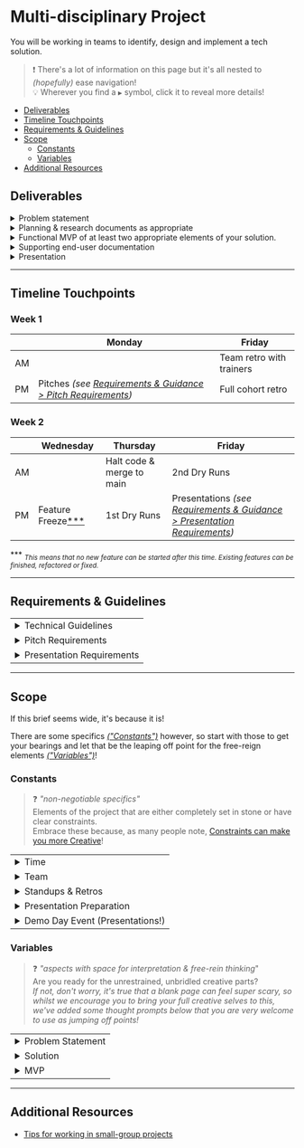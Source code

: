 # Multi-disciplinary Project
You will be working in teams to identify, design and implement a tech solution.

> :exclamation: There's a lot of information on this page but it's all nested to _(hopefully)_ ease navigation! \
> :bulb: Wherever you find a `▶️` symbol, click it to reveal more details!

- [Deliverables](#deliverables)
- [Timeline Touchpoints](#timeline-touchpoints)
- [Requirements & Guidelines](#requirements--guidelines)
- [Scope](#scope)
  - [Constants](#constants) 
  - [Variables](#variables) 
- [Additional Resources](#additional-resources)

## Deliverables

<details>
<summary><bold>Problem statement</bold></summary>


- Research a topic of your choice to form a problem statement.
- :bulb: _See [Variables > Problem Statement](#variables) for more guidance on choosing a topic area._


</details>

<details>
<summary>Planning & research documents as appropriate</summary>

- Examples to consider include but are not limited to:
  - Stakeholder analysis
  - Solutions analysis
  - Architecture diagram
  - Database schema diagram
  - User stories
  - Wireframes
- :bulb: _Consider including these in your [pitch](#requirements--guidelines) and/or an appendix on your [presentation](#requirements--guidelines) slide deck._

</details>

<details>
<summary>Functional MVP of at least two appropriate elements of your solution.</summary>

_See [Variables > MVP](#variables) for more guidance on scope._

- Examples to consider include but are not limited to:
  - Web app
  - Native app
  - API service
  - Analytics dashboard
  - Component library


</details>

<details>
<summary>Supporting end-user documentation</summary>

- Examples to consider include but are not limited to:
  - Styleguide
  - API documentation
  - Getting Started guide
- These are ideal to enhance a project README
- Tell us about this type of content in your presentation too! 
    - Consider adding links to share with the audience and/or to an appendix on your [presentation](#presentation-requirements) slide deck.

</details>

<details>
<summary>Presentation</summary>

_See [Constants > Presentation Preparation](#constants) for info on presentation rehearsals & the main event!_ \
_See [Requirements & Guidelines > Presentation Requirements](#requirements--guidelines) for presentation requirements._

</details>

---

## Timeline Touchpoints

### Week 1
| | Monday | Friday |
| -- | -- | -- |
| AM | | Team retro with trainers |
| PM | Pitches _(see <a href="#requirements--guidelines">Requirements & Guidance > Pitch Requirements</a>)_ | Full cohort retro |

### Week 2
| | Wednesday | Thursday | Friday |
| -- | -- | -- | -- | 
| AM | | Halt code & merge to main | 2nd Dry Runs |
| PM | Feature Freeze<a href="#feature-freeze">***</a> | 1st Dry Runs | Presentations _(see <a href="#requirements--guidelines">Requirements & Guidance > Presentation Requirements</a>)_ |

<p id="#feature-freeze"> *** <sub><i>This means that no new feature can be started after this time. Existing features can be finished, refactored or fixed.</sub></i></p>


---

## Requirements & Guidelines

<table>

<tr>
<td><details>
<summary>Technical Guidelines</summary>

- Use version control & work in an Agile manner!
- Your repos should have excellent READMEs. See our [Writing READMEs guide](https://github.com/getfutureproof/fp_guides_wiki/wiki/Writing-READMEs) for details.
- Your work should make good use of the concepts we have covered on the course.
- Your MVP should make good use of the technologies we have covered on the course.
- Your app should be deployed and you should aim for test coverage of at least 80%

</details></td>
</tr>

<tr>
<td><details>
<summary>Pitch Requirements</summary>

_Pitches take place on the Monday of Week 1._

- Put together your own [Gist](https://gist.github.com/) brief as a document of what you are working towards. This should include:
    - A stakeholder & solutions analysis
    - A summary of your proposed solution
    - Product/service [USP](https://en.wikipedia.org/wiki/Unique_selling_proposition)
    - MVP Requirements _(Must haves and should haves)_
    - Problem Statement
    - Stretch Goals _(Could haves)_
    - Technologies 
 
- Prepare a 5-8 minute pitch presentation covering the topics in your brief.
    - This will be presented to your trainers only, not the full cohort.
    - It is strongly encouraged to also use tools to illustrate your ideas (wireframes, database schemas, etc.).

- You may be asked to revise the plan slightly to fit the timescale but otherwise will receive sign-off following the pitch.

</details></td>
</tr>

<tr>
<td><details>
<summary>Presentation Requirements</summary>

Prepare a 10-12 minute presentation to include the following topics.



> :exclamation: You are unlikely to have time to include all the recommended details in the presentation but be prepared to take further questions on these topics.


> :warning: _This is alphabetical, **not** an appropriate delivery order!_


<table>

<tr>
<td><details>
<summary>Challenges and Solutions</summary>

- **Be specific!**
- These are **not** challenges / solutions:
    + "time"
    + "React Router"
- These could be though!
    + "Illness in the team meant we had to review our original time management plan."
    + "Everything broke on day 4! We realised that an update with a breaking change had been made to React Router overnight and we had not set a specific version requirement in our `package.json`."

</details></td>
</tr>


<tr>
<td><details>
<summary>Future Features</summary>

- Which additional feature might we implement first and why?
- Consider the following for each feature:
    + What tools might we use to implement this feature?
    + What challenges might we anticipate around this feature?

</details></td>
</tr>

<tr>
<td><details>
<summary>MVP Demonstration</summary>

- Please provide pre-recorded videos of your solution in action.
- Recording tips to consider:
    + Learn your 'choreography'!
    + Have form content ready to copy and paste.
    + Use realistic data! No `testuser`s or `dummy post content blah blah blah`!
    + Close your 64 browser tabs!
    + Hide your browser bookmark bar.
- Editing tips to consider:
    + Speed up 'boring' bits eg. filling in a form.
    + If showing a multi-users interaction:
        + Use side-by-side or picture-in-picture layouts.
        + Add overlay text clearly indicating user role.
    + Add open captions if appropriate to describe audio elements within the demo recording eg.
        + a system alert
        + a text-to-speech feature
        + music
        + :warning: _**NB:** you will provide **live** narration of your demo video, please do not add your narration captions to your video as these will be auto-generated during the live presentations._
- See our [guidelines for recording video demos](https://gist.github.com/getfutureproof-admin/64b01dc8316eb682e1026b5b443bf590) for more tips!

</details></td>
</tr>

<tr>
<td><details>
<summary>Planning & Delivery</summary>

- Show us how you approached team & project management.
- Topics may include:
    - Working methodology
    - Collaboration tools
    - Team roles
    - Team playbook
    - Infrastructure/automation highlights _eg. a GitHub action you implemented to assist with smooth delivery_

</details></td>
</tr>

<tr>
<td><details>
<summary>Solution Research & Planning</summary>

- Give an overview including:
    + Problem statement
    + Intended solution outcome(s)
- Show how you planned out your work after initial research and solution definition.
- Documents could include _(in core presentation and/or within deck appendix for use during Q&A)_:
    + Wireframes
    + Database schema
    + Stakeholder analysis
    + Risk analysis
    + User research

</details></td>
</tr>

<tr>
<td><details>
<summary>Significant Code</summary>

- Show us some code you're proud of and/or your solution couldn't work without!
- Include snippets which:
    + have line numbers
    + are readable
    + are not squished during a resize

</details></td>
</tr>

<tr>
<td><details>
<summary>Tools & Technologies</summary>

- Show us the key tools & technologies that went into your solution.
- Don't be exhaustive or redundant. This is not an exact science but use good judgement eg.
    + :white-check-mark: Nodejs
    + :white-check-mark: Nodejs, ExpressJS
    + :x: NodeJS, ExpressJS, body-parser, CORS
- Make sure you can confidently and accurately distinguish between your used:
    + languages
    + frameworks
    + libraries
    + concepts

</details>


</table>

<br />

**Q&A** \
Immediately after your presentation, there will be a 5-10 minute Q&A facilitated by the event host _(a futureproof staff member)_.
- During this Q&A aim to give space for each person on your team to speak.
- You may like to prepare an appendix to your presentation deck to reference as appropriate during Q&A.



***See our [Presentation Guide](https://gist.github.com/getfutureproof-admin/8858ae4a2e9ef624422b0ed502d9332d) for tips*** 

</td>
</tr>

</table>

---

## Scope
If this brief seems wide, it's because it is!

There are some specifics [_("Constants")_](#constants) however, so start with those to get your bearings and let that be the leaping off point for the free-reign elements [_("Variables")_](#variables)!

### Constants 
> :question: _"non-negotiable specifics"_ \
> Elements of the project that are either completely set in stone or have clear constraints. \
> Embrace these because, as many people note, [Constraints can make you more Creative](https://buffer.com/resources/7-examples-of-how-creative-constraints-can-lead-to-amazing-work/)!

<table>


<tr>
<td><details>
<summary>Time</summary>

_This is a 2 -week project with certain dictated touchpoints across that period. Take time to take in the AM/PM [Timeline Touchpoints](#timeline-touchpoints) below. Exact times will be shared by your trainers as appropriate. Please do reach out to them if you're not sure on anything related to the timeline._

</details></td>
</tr>

<tr>


<td><details>
<summary>Team</summary>

_You will be working in teams of 4-6 people, assigned by your trainers._

</details></td>
</tr>

<tr>

<td><details>
<summary>Standups & Retros</summary>

_Each team will have:_

<table>
<tr>

<td><details>
<summary><i>A daily stand-up (except Fridays & weekend)</i></summary>

- Times selected from trainer-provided options.
- Teams & trainers commit to:
    - holding stand-up at the same time each day of the project.
    - clearly communicating any absolutely essential absence from stand-up to all team members & trainers.
- At least one of your trainers will attend and share any important updates/feedback.
- Checkout [Agility's guide to daily stand-ups](https://agility.im/frequent-agile-question/what-is-a-daily-stand-up/) for a refresher/inspiration on how to run an effective stand-up.
- Your attending trainer **is not your Scrum Master**! Please facilitate these stand-ups yourselves!
- It's not required but most trainers usually like to be invited to join in so if time allows, do popcorn over to them as well!

</details></td>
</tr>

<tr>

<td><details>
<summary><i>A team retro (Week 1 Friday AM)</i></summary>

- Times will be assigned by trainers.
- At least one _(where possible both)_ of your trainers will attend to facilitate.
- This is trainer-facilitated and reflection questions will be shared in advance for you to consider before the retro.
- Come with open minds, kind hearts and honest tongues! _(all the time but especially in the team retro!)_

</details></td>
</tr>
</table>

</details></td>
</tr>


<tr>

<td><details>
<summary>Presentation Preparation</summary>

Each team will have 2 'dry runs' before the final 'demo day' event. Please read these preparation guidelines:

<table>
<tr>

<td><details>
<summary>For both dry runs...</summary>

- Team time slots will be assigned and shared at least one day in advance.
- Please be ready in the waiting room a bit before your assigned time and we will let you in as soon as we are ready.
- Be prepared to give your presentation at whatever stage it is at. _(See the specific preparation requirements below)_
- Your trainers will attend and facilitate.
- All Academy staff are invited to drop in as their schedule allows though, so don't be surprised if other faces appear/disappear! 
- Honest feedback on presentation content & delivery will be given by trainers and other attending staff.
- If you drastically run over the 10-12 minute time guide, we will need to stop and give feedback based on the content we have seen up until that point.
- **These are not technical Q&A or debug sessions!**

</details></td>

</tr>

<tr>

<td><details>
<summary><i>1st Dry Run (Week 2 Thursday PM)</i></summary>

- Preparation Requirements:
	- Presentation outline _(order of content & speakers)_
	- Your slide deck _(it's okay if a few details are missing/undecided at this point)_
	- A rough draft of your demo video 
		- _We all know this is going to get re-recorded, probably several times._
		- _Nobody will be worrying that your product/service looks ugly/is unfinished/is broken at this point._
		- _The important thing is to have a video file to play, with key visual moments, to practice reading your voiceover - it's not as easy as it might sound!_
- A member of your team will run the slide deck.
- Aim to run the timings & handovers as planned, even if the content is not yet complete.
- Any required or suggested changes will be given by trainers.

</details></td>
</tr>

<tr>

<td><details>
<summary><i>2nd Dry Run/Final Rehearsal (Week 2 Friday AM)</i></summary>

- Preparation Requirements:
	- Materials to be shared with trainers at least 30 minutes in advance: 
		- Slide deck
		- Cue sheet
		- Demo recording _(Please provide separately, even if you have embedded it into your deck)_
	- _NB: Materials should be submitted as complete. Small adjustments can be made after 2nd dry run but we aim to keep them to a minimum!)_
- An Academy staff member will share their screen and run the slide deck. _(Likely one of your trainers)_
	- This is their rehearsal as well as yours so make sure you practice giving the cues that are in your cue sheet!
- Run the presentation as if in the 'real thing'.
	- That means professional delivery mode - if you wouldn't do it when presenting to a client, don't do it in your dry run!
	- The Academy staff member running the deck may pause to clarify a significantly problematic cue or technical requirement but will aim to follow you through any mishaps and save questions/clarifications for after the run.

</details></td>

</tr>
</table>


</details></td>
</tr>

<tr>


<td><details>
<summary>Demo Day Event (Presentations!)</summary>

This project's presentations will be delivered as the main event in your cohort's Demo Day! The demo day is an opportunity for you and your trainers to celebrate and share your amazing progress! 

<table>

<tr>
<td><details>
<summary>People Involved</summary>

These events are hosted by a senior member of Academy staff - there's a slight chance that the host will be someone you've not had as much chance to get to know yet. They always aim to come to the rehearsals and I promise we're all very friendly and inordinately proud of you even if you don't know it yet!

These events are open to clients and all Academy staff so you **_might_** see
- A larger audience than previous presentations
- New faces and names
- Some familiar and unfamiliar company names

</details></td>
</tr>

<tr>
<td><details>
<summary>Sample running order</summary>

The running order will be confirmed by your trainers in advance but an **example** running order for an event with 3 presenting teams could look like:

| | |
| --- | --- |
| 2.30pm | All teams & trainers gather in event room link |
| 2.35pm | Tech check _(your mics & cameras, host's mic & camera, slide deck screen share, any other media)_ |
| 2.50pm | Pre-game wiggle/breathe/bathroom! |
| 3.00pm | Room opened to public |
| 3.03pm | Host: Welcome & housekeeping |
| 3.05pm | Host: Course overview & cohort introduction |
| 3.10pm | Team 1: Presentation |
| 3.25pm | Team 1: Q&A _(moderated by host)_ |
| 3.30pm | Team 2: Presentation |
| 3.45pm | Team 2: Q&A _(moderated by host)_ |
| 3.50pm | Team 3: Presentation |
| 4.05pm | Team 3: Q&A _(moderated by host)_ |
| 4.15pm | Host: Wrap up |
| 4.20pm | END |

</details></td>
</tr>

</table>

See [Requirements & Guidelines > Presentation Requirements](#requirements--guidelines) for full details on presentation requirements.

</details></td>
</tr>

</table>



### Variables
> :question: _"aspects with space for interpretation & free-rein thinking_" \
> Are you ready for the unrestrained, unbridled creative parts? \
> _If not, don't worry, it's true that a blank page can feel super scary, so whilst we encourage you to bring your full creative selves to this, we've added some thought prompts below that you are very welcome to use as jumping off points!_

<table>

<tr>

<td><details>
<summary>Problem Statement</summary>

Coming up with an idea is hard! As humans we're pretty good at finding problems though :wink: so let's use that to our advantage!

If you already have a problem you'd like to work on, please do go for it!
For those that are less inclined to have problems on the mind _(I approve of your outlook!)_, here are some overall themes _(and example problem statements)_ that might get your brains whirring!
- "Social justice through technology"
- "Creative learning experiences"
- "Life on Earth... and beyond!"
- "Tech to destress"

</details></td>
</tr>


<tr>
<td><details>
<summary>Solution</summary>

You've already experienced outlining, analysing & selecting a solution so we're fully on board with you to take this one from here!

See [Requirements & Guidelines > Technical Guidelines](#requirements--guidelines) for some points to bear in mind

</details></td>
</tr>


<tr>

<td><details>
<summary>MVP</summary>

Depending on the scope and complexity _(remember, complex is not necessarily best!)_, you may well not have time to produce functioning MVPs of every aspect of your solution.

Pick at least 2 and knock them out of the park!

eg. Let's say you have designed a solution that is an entire new online banking system. THAT'S complex! Please don't try to build an entire online banking system in this short time! It would be awesome however, if you create MVPs of the:
- mobile app
- web app
- API service that provides a specific set of data to both of those interfaces

See [Requirements & Guidelines > Technical Guidelines](#requirements--guidelines) for some points to bear in mind.

</details></td>
</tr>


</table>

---

## Additional Resources

- [Tips for working in small-group projects](https://gist.github.com/getfutureproof-admin/fbbefeccf62cb3e120adae8d20a2ac56)

